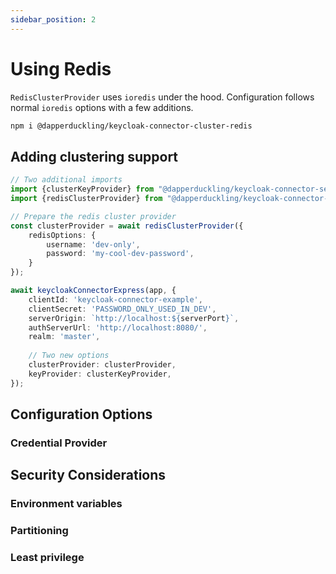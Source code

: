 ```yaml
---
sidebar_position: 2
---
```


# Using Redis

[//]: # (todo: Link to ioredis)
`RedisClusterProvider` uses `ioredis` under the hood. Configuration follows normal `ioredis` options with a few additions.

```sh
npm i @dapperduckling/keycloak-connector-cluster-redis
```

## Adding clustering support
```ts
// Two additional imports
import {clusterKeyProvider} from "@dapperduckling/keycloak-connector-server";
import {redisClusterProvider} from "@dapperduckling/keycloak-connector-cluster-redis";

// Prepare the redis cluster provider
const clusterProvider = await redisClusterProvider({
    redisOptions: {
        username: 'dev-only',
        password: 'my-cool-dev-password',
    }
});

await keycloakConnectorExpress(app, {
    clientId: 'keycloak-connector-example',
    clientSecret: 'PASSWORD_ONLY_USED_IN_DEV',
    serverOrigin: `http://localhost:${serverPort}`,
    authServerUrl: 'http://localhost:8080/',
    realm: 'master',
    
    // Two new options
    clusterProvider: clusterProvider,
    keyProvider: clusterKeyProvider,
});
```

## Configuration Options
### Credential Provider

## Security Considerations
### Environment variables


### Partitioning


### Least privilege
